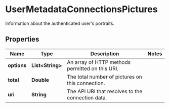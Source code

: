

# UserMetadataConnectionsPictures

Information about the authenticated user's portraits.

## Properties

| Name | Type | Description | Notes |
|------------ | ------------- | ------------- | -------------|
|**options** | **List&lt;String&gt;** | An array of HTTP methods permitted on this URI. |  |
|**total** | **Double** | The total number of pictures on this connection. |  |
|**uri** | **String** | The API URI that resolves to the connection data. |  |



